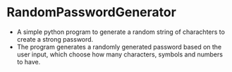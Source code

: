 # RandomPasswordGenerator

- A simple python program to generate a random string of charachters to create a strong password.
- The program generates a randomly generated password based on the user input, which choose how many characters, symbols and numbers to have.
 
